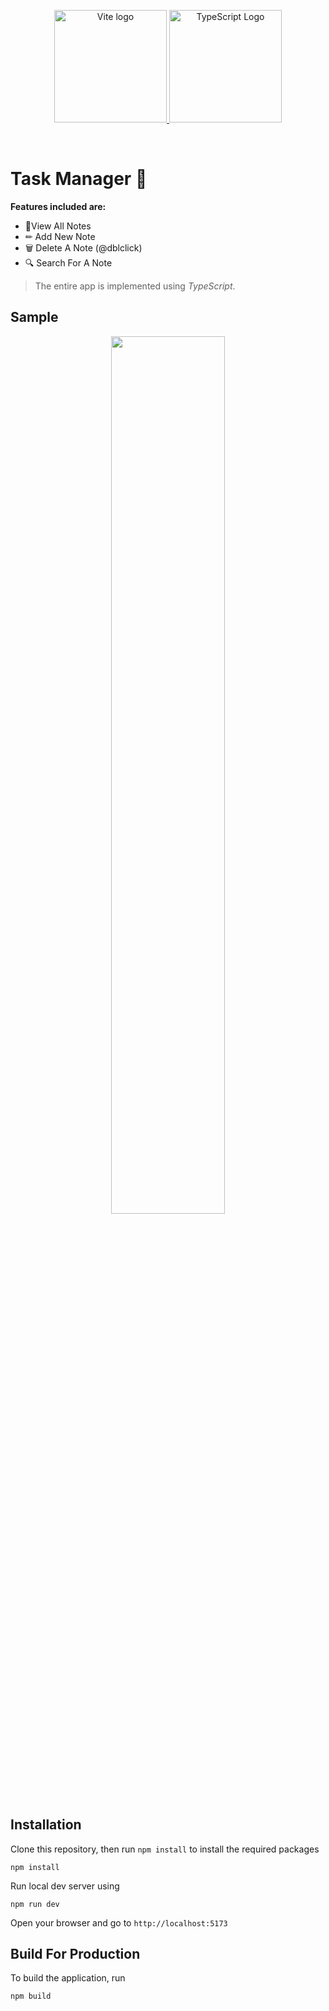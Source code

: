<p align="center">
  <a href="https://vitejs.dev" target="_blank" rel="noopener noreferrer">
    <img width="180" src="https://vitejs.dev/logo.svg" alt="Vite logo">
  </a>
  <a href="https://typescriptlang.org" target="_blank" rel="noopener noreferrer"> 
    <img width="180" src="https://user-images.githubusercontent.com/92443116/190036983-6e9f398b-2c3c-4bcb-aa1b-75376e6798fe.png" alt="TypeScript Logo">
  </a>
</p>

<br/>

# Task Manager 📝

**Features included are:**

-  📝View All Notes
-  ✏ Add New Note
-  🗑 Delete A Note (@dblclick)
-  🔍 Search For A Note

> The entire app is implemented using _TypeScript_. 

## Sample

<p align="center">
  <img width="60%" src="https://user-images.githubusercontent.com/92443116/190037696-bc927836-ee76-401b-b23e-ae8b22710995.png">
</p>

## Installation

Clone this repository, then run `npm install` to install the required packages

````shell
npm install
````

Run local dev server using 

````shell
npm run dev
````

Open your browser and go to `http://localhost:5173`

## Build For Production

To build the application, run

````shell
npm build
````
